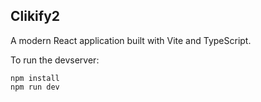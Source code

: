 ## Clikify2

A modern React application built with Vite and TypeScript.

To run the devserver:
```
npm install
npm run dev
```
